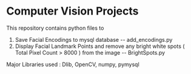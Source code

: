 # Computer Vision Projects

This repository contains python files to 

1. Save Facial Encodings to mysql database -- add_encodings.py
2. Display Facial Landmark Points and remove any bright white spots ( Total Pixel Count > 8000 ) from the image -- BrightSpots.py

Major Libraries used : Dlib, OpenCV, numpy, pymysql
